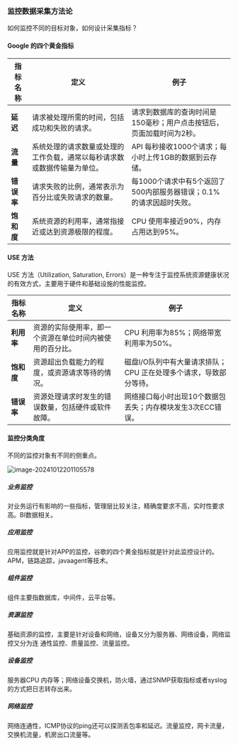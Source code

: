 ### 监控数据采集方法论<Badge type="tip" text="工程化" />

如何监控不同的目标对象，如何设计采集指标？

#### Google 的四个黄金指标

| 指标名称   | 定义                                                         | 例子                                                         |
| ---------- | ------------------------------------------------------------ | ------------------------------------------------------------ |
| **延迟**   | 请求被处理所需的时间，包括成功和失败的请求。                 | 请求到数据库的查询时间是150毫秒；用户点击按钮后，页面加载时间为2秒。 |
| **流量**   | 系统处理的请求数量或处理的工作负载，通常以每秒请求数或数据传输量为单位。 | API 每秒接收1000个请求；每小时上传1GB的数据到云存储。        |
| **错误率** | 请求失败的比例，通常表示为百分比或失败请求的数量。           | 每1000个请求中有5个返回了500内部服务器错误；0.1%的请求因超时失败。 |
| **饱和度** | 系统资源的利用率，通常指接近或达到资源极限的程度。           | CPU 使用率接近90%，内存占用达到95%。                         |

#### USE 方法

USE 方法（Utilization, Saturation, Errors）是一种专注于监控系统资源健康状况的有效方式，主要用于硬件和基础设施的性能监控。


| 指标名称       | 定义                                                         | 例子                                                               |
| -------------- | ------------------------------------------------------------ | ------------------------------------------------------------------ |
| **利用率**     | 资源的实际使用率，即一个资源在单位时间内被使用的百分比。     | CPU 利用率为85%；网络带宽利用率为50%。                             |
| **饱和度**     | 资源超出负载能力的程度，或资源请求等待的情况。               | 磁盘I/O队列中有大量请求排队；CPU 正在处理多个请求，导致部分等待。   |
| **错误率**     | 资源处理请求时发生的错误数量，包括硬件或软件故障。           | 网络接口每小时出现10个数据包丢失；内存模块发生3次ECC错误。         |

#### 监控分类角度

不同的监控对象有不同的侧重点。

![image-20241012201105578](/image-20241012201105578.png)

##### 业务监控

对业务运行有影响的一些指标，管理层比较关注，精确度要求不高，实时性要求高。BI数据相关。

##### 应用监控

应用监控就是针对APP的监控，谷歌的四个黄金指标就是针对此监控设计的。APM，链路追踪，javaagent等技术。

##### 组件监控

组件主要指数据库，中间件，云平台等。

##### 资源监控

基础资源的监控，主要是针对设备和网络，设备又分为服务器、网络设备，网络监控又分为连 通性监控、质量监控、流量监控。

##### 设备监控

服务器CPU 内存等；网络设备交换机，防火墙，通过SNMP获取指标或者syslog的方式把日志转存出来。

##### 网络监控

网络连通性，ICMP协议的ping还可以探测丢包率和延迟。流量监控，网卡流量，交换机流量，机房出口流量等。

